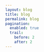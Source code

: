 ```yaml
---
layout: blog
title: blog
permalink: blog
pagination:
  enabled: true
  trail:
    before: 2
    after: 2
---
```

